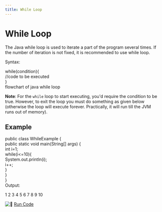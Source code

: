 ```yaml
---
title: While Loop
---
```

# While Loop

The Java while loop is used to iterate a part of the program several times. If the number of iteration is not fixed, it is recommended to use while loop.

Syntax:

while(condition){  
//code to be executed  
}  
flowchart of java while loop

**Note**: For the `while` loop to start executing, you'd require the condition to be true. However, to exit the loop you must do something as given below (otherwise the loop will execute forever. Practically, it will run till the JVM runs out of memory).

## Example

public class WhileExample {  
public static void main(String[] args) {  
    int i=1;  
    while(i<=10){  
        System.out.println(i);  
    i++;  
    }  
}  
}  
Output:

1
2
3
4
5
6
7
8
9
10


![:rocket:](//forum.freecodecamp.com/images/emoji/emoji_one/rocket.png?v=2 ":rocket:") <a href='https://repl.it/CJYj/0' target='_blank' rel='nofollow'>Run Code</a>
